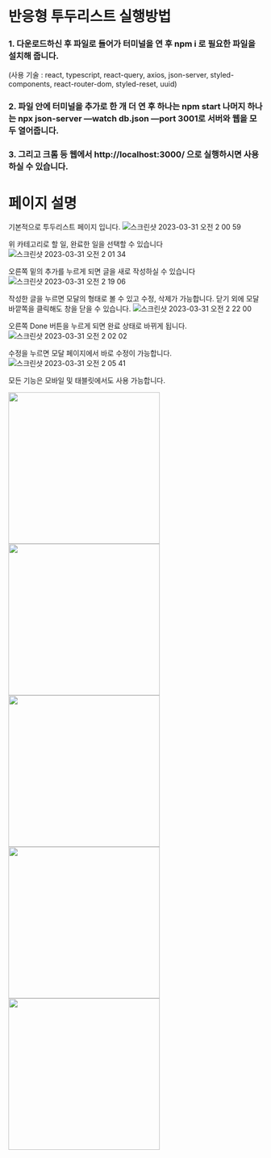 # 반응형 투두리스트 실행방법
### 1. 다운로드하신 후 파일로 들어가 터미널을 연 후 npm i 로 필요한 파일을 설치해 줍니다.
(사용 기술 : react, typescript, react-query, axios, json-server, styled-components, react-router-dom, styled-reset, uuid)
### 2. 파일 안에 터미널을 추가로 한 개 더 연 후 하나는 npm start 나머지 하나는 npx json-server —watch db.json —port 3001로 서버와 웹을 모두 열어줍니다.
### 3. 그리고 크롬 등 웹에서 http://localhost:3000/ 으로 실행하시면 사용하실 수 있습니다.

# 페이지 설명

기본적으로 투두리스트 페이지 입니다.
![스크린샷 2023-03-31 오전 2 00 59](https://user-images.githubusercontent.com/116047764/228914087-eae1a88c-755c-458a-b3d8-6835bd983ec4.png)

위 카테고리로 할 일, 완료한 일을 선택할 수 있습니다
![스크린샷 2023-03-31 오전 2 01 34](https://user-images.githubusercontent.com/116047764/228914233-4ebf27a1-3ae3-44ae-af77-ada3026c79e5.png)

오른쪽 밑의 추가를 누르게 되면 글을 새로 작성하실 수 있습니다
![스크린샷 2023-03-31 오전 2 19 06](https://user-images.githubusercontent.com/116047764/228914953-51af9753-aaee-454c-9eee-0f445e3f09ef.png)

작성한 글을 누르면 모달의 형태로 볼 수 있고 수정, 삭제가 가능합니다. 닫기 외에 모달 바깥쪽을 클릭해도 창을 닫을 수 있습니다.
![스크린샷 2023-03-31 오전 2 22 00](https://user-images.githubusercontent.com/116047764/228915614-8e1ae33d-297b-4925-9490-cd625e540213.png)

오른쪽 Done 버튼을 누르게 되면 완료 상태로 바뀌게 됩니다.
![스크린샷 2023-03-31 오전 2 02 02](https://user-images.githubusercontent.com/116047764/228915872-14a652d3-55e5-4192-bead-5ff0eefded8d.png)

수정을 누르면 모달 페이지에서 바로 수정이 가능합니다.
![스크린샷 2023-03-31 오전 2 05 41](https://user-images.githubusercontent.com/116047764/228916007-3061a6c9-e621-4bd6-86ad-9e5e11a9783f.png)

모든 기능은 모바일 및 태블릿에서도 사용 가능합니다.

<img src="https://user-images.githubusercontent.com/116047764/228916390-6345d6f2-b578-486d-92e7-26ddd386848c.png" width="300"/><img src="https://user-images.githubusercontent.com/116047764/228916421-cc05cfe7-1e58-477f-aa2e-02dbed599974.png" width="300"/>
<img src="https://user-images.githubusercontent.com/116047764/228916440-ab32a361-ffac-47d0-b5fa-0b874d2d72c2.png" width="300" />
<img src="https://user-images.githubusercontent.com/116047764/228916464-07d62ace-55a7-4928-a0ac-4fced93a4b4b.png" width="300"/>
<img src="https://user-images.githubusercontent.com/116047764/228916495-e32e5a31-952b-4a07-bd18-9451f6de250b.png" width="300"/>

